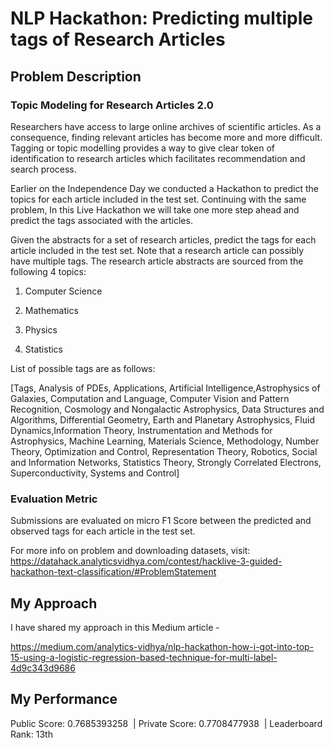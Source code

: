 # NLP Hackathon: Predicting multiple tags of Research Articles 

## Problem Description

### Topic Modeling for Research Articles 2.0

Researchers have access to large online archives of scientific articles. As a consequence, finding relevant articles has become more and more difficult. Tagging or topic modelling provides a way to give clear token of identification to research articles which facilitates recommendation and search process. 

Earlier on the Independence Day we conducted a Hackathon to predict the topics for each article included in the test set. Continuing with the same problem, In this Live Hackathon we will take one more step ahead and predict the tags associated with the articles.

Given the abstracts for a set of research articles, predict the tags for each article included in the test set. 
Note that a research article can possibly have multiple tags. The research article abstracts are sourced from the following 4 topics: 

1. Computer Science

2. Mathematics

3. Physics

4. Statistics

List of possible tags are as follows:

[Tags, Analysis of PDEs, Applications, Artificial Intelligence,Astrophysics of Galaxies, Computation and Language, Computer Vision and Pattern Recognition, Cosmology and Nongalactic Astrophysics, Data Structures and Algorithms, Differential Geometry, Earth and Planetary Astrophysics, Fluid Dynamics,Information Theory, Instrumentation and Methods for Astrophysics, Machine Learning, Materials Science, Methodology, Number Theory, Optimization and Control, Representation Theory, Robotics, Social and Information Networks, Statistics Theory, Strongly Correlated Electrons, Superconductivity, Systems and Control]

### Evaluation Metric
Submissions are evaluated on micro F1 Score between the predicted and observed tags for each article in the test set.

For more info on problem and downloading datasets, visit: https://datahack.analyticsvidhya.com/contest/hacklive-3-guided-hackathon-text-classification/#ProblemStatement

## My Approach 
I have shared my approach in this Medium article - 

https://medium.com/analytics-vidhya/nlp-hackathon-how-i-got-into-top-15-using-a-logistic-regression-based-technique-for-multi-label-4d9c343d9686


## My Performance

Public Score: 0.7685393258  | Private Score: 0.7708477938  | Leaderboard Rank: 13th  
